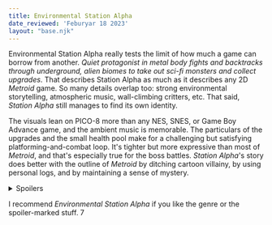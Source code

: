```yaml
---
title: Environmental Station Alpha
date_reviewed: 'Feburyar 18 2023'
layout: "base.njk"
---
```


Environmental Station Alpha really tests the limit of how much a game can borrow from another. *Quiet protagonist in metal body fights and backtracks through underground, alien biomes to take out  sci-fi monsters and collect upgrades*. That describes Station Alpha as much as it describes any 2D *Metroid* game. So many details overlap too: strong environmental storytelling, atmospheric music, wall-climbing critters, etc. That said, *Station Alpha* still manages to find its own identity.

The visuals lean on PICO-8 more than any NES, SNES, or Game Boy Advance game, and the ambient music is memorable. The particulars of the upgrades and the small health pool make for a challenging but satisfying platforming-and-combat loop. It's tighter but more expressive than most of *Metroid*, and that's especially true for the boss battles. *Station Alpha*'s story does better with the outline of *Metroid* by ditching cartoon villainy, by using personal logs, and by maintaining a sense of mystery.

<details>
<summary>Spoilers</summary>
There are a lot of secrets and cryptic sequences that match stuff found in *Fez and Tunic*; the kind of thing internet communities froth over. They lead to substantial world-building information and optional content. I could only stomach some of it. To do it all would mean many hours figuring things out or tediously following a written guide.
</details>

I recommend *Environmental Station Alpha* if you like the genre or the spoiler-marked stuff. 7 